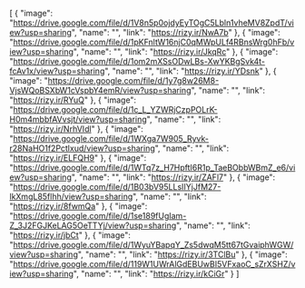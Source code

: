 [
  {
    "image": "https://drive.google.com/file/d/1V8n5p0ojdyEyTOgC5Lbln1vheMV8ZpdT/view?usp=sharing",
    "name": "",
    "link": "https://rizy.ir/NwA7b"
  },
  {
    "image": "https://drive.google.com/file/d/1pKFnltW16njC0qMWpULf4RBnsWrg0hFb/view?usp=sharing",
    "name": "",
    "link": "https://rizy.ir/JkqRc"
  },
  {
    "image": "https://drive.google.com/file/d/1om2mXSsODwLBs-XwYKBgSvk4t-fcAv1x/view?usp=sharing",
    "name": "",
    "link": "https://rizy.ir/YDsnk"
  },
  {
    "image": "https://drive.google.com/file/d/1y7g8w26M8-VjsWQoBSXbW1cVspbY4emR/view?usp=sharing",
    "name": "",
    "link": "https://rizy.ir/RYuQ"
  },
  {
    "image": "https://drive.google.com/file/d/1c_L_YZWRjCzpPOLrK-H0m4mbbfAVvsjt/view?usp=sharing",
    "name": "",
    "link": "https://rizy.ir/NrhVIdl"
  },
  {
    "image": "https://drive.google.com/file/d/1WXga7W905_Ryvk-r28NaHO1f2Pctlxud/view?usp=sharing",
    "name": "",
    "link": "https://rizy.ir/ELFQH9"
  },
  {
    "image": "https://drive.google.com/file/d/1WTq7z_H7HpftI6R1p_TaeBObbWBmZ_e6/view?usp=sharing",
    "name": "",
    "link": "https://rizy.ir/ZAFl7"
  },
  {
    "image": "https://drive.google.com/file/d/1B03bV95LLsIIYjJfM27-lkXmgL85flhh/view?usp=sharing",
    "name": "",
    "link": "https://rizy.ir/8fwmQa"
  },
  {
    "image": "https://drive.google.com/file/d/1se189fUgIam-Z_3J2FGJKeLAG5OeTTYj/view?usp=sharing",
    "name": "",
    "link": "https://rizy.ir/jbCt"
  },
  {
    "image": "https://drive.google.com/file/d/1WyuYBapqY_Zs5dwqM5tt67tGvaiphWGW/view?usp=sharing",
    "name": "",
    "link": "https://rizy.ir/3TClBu"
  },
  {
    "image": "https://drive.google.com/file/d/119W1UWrAlGdEBUwBI5VFxaoC_sZrXSHZ/view?usp=sharing",
    "name": "",
    "link": "https://rizy.ir/kCiGr"
  }
]
